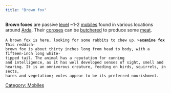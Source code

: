 ```yaml
---
title: "Brown fox"
---
```


**Brown foxes** are passive [level](level "wikilink") ~1-2
[mobiles](mobile "wikilink") found in various locations around
[Arda](Arda "wikilink"). Their [corpses](corpse "wikilink") can be
[butchered](butcher "wikilink") to produce some [meat](meat "wikilink").

`A brown fox is here, looking for some rabbits to chew up.`
`>`**`examine fox`**
`This reddish-brown fox is about thirty inches long from head to body, with a`
`fifteen-inch long white-tipped tail. The animal has a reputation for cunning`
`and intelligence, as it has well developed senses of sight, smell and`
`hearing. It is an omnivorous creature, feeding on birds, squirrels, insects,`
`hares and vegetation; voles appear to be its preferred nourishment.`

[Category: Mobiles](Category:_Mobiles "wikilink")